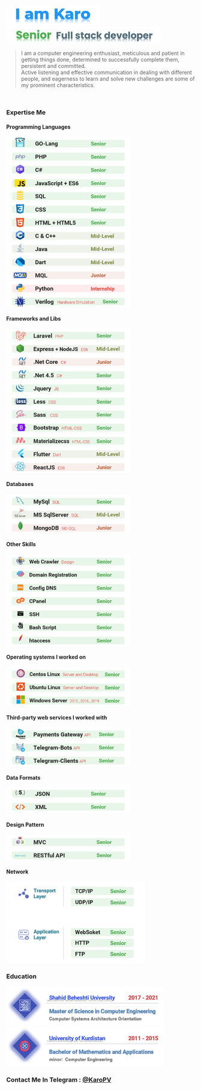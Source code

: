 <picture><img src="images/iamkaro.png" alt="iamkaro"></picture> <br> 
&nbsp;<picture><img src="images/Full stack.png" alt="Karo"></picture> <br> 


> I am a computer engineering enthusiast, meticulous and patient
in getting things done, determined to successfully complete them,
persistent and committed. <br>
> Active listening and effective communication in dealing with different people, and eagerness to
learn and solve new challenges are some of my prominent characteristics.

<br> 

### Expertise Me

#### Programming Languages

<picture><img height="32" src="images/Languages/go.png" alt="GO-Lang">
</picture> <picture><img height="32" src="images/Languages/php.png" alt="PHP">
</picture> <picture><img height="32" src="images/Languages/cs.png" alt="CSharp">
</picture> <picture><img height="32" src="images/Languages/js.png" alt="JS">
</picture> <picture><img height="32" src="images/Languages/sql.png" alt="SQL">
</picture> <picture><img height="32" src="images/Languages/css.png" alt="CSS">
</picture> <picture><img height="32" src="images/Languages/html.png" alt="HTML">
</picture> <picture><img height="32" src="images/Languages/cpp.png" alt="C++">
</picture> <picture><img height="32" src="images/Languages/java.png" alt="Java">
</picture> <picture><img height="32" src="images/Languages/dart.png" alt="Dart">
</picture> <picture><img height="32" src="images/Languages/mql.png" alt="MQL">
</picture> <picture><img height="32" src="images/Languages/python.png" alt="Python">
</picture> <picture><img height="32" src="images/Languages/Verilog.png" alt="Verilog"></picture>


#### Frameworks and Libs 

<picture><img height="32" src="images/Frameworks/Laravel.png" alt="Laravel">
</picture> <picture><img height="32" src="images/Frameworks/NodeJS.png" alt="NodeJS">
</picture> <picture><img height="32" src="images/Frameworks/Net-Core.png" alt=".Net Core">
</picture> <picture><img height="32" src="images/Frameworks/Net 4.5.png" alt=".Net 4.5">
</picture> <picture><img height="32" src="images/Frameworks/Jquery.png" alt="Jquery">
</picture> <picture><img height="32" src="images/Frameworks/Less.png" alt="Less">
</picture> <picture><img height="32" src="images/Frameworks/Sass.png" alt="Sass">
</picture> <picture><img height="32" src="images/Frameworks/Bootstrap.png" alt="Bootstrap">
</picture> <picture><img height="32" src="images/Frameworks/Materializecss.png" alt="Materialize Css">
</picture> <picture><img height="32" src="images/Frameworks/Flutter.png" alt="Flutter">
</picture> <picture><img height="32" src="images/Frameworks/ReactJS.png" alt="ReactJS"></picture>


#### Databases 

<picture><img height="32" src="images/Databases/MySql.png" alt="MySql">
</picture> <picture><img height="32" src="images/Databases/SqlServer.png" alt="MS SqlServer">
</picture> <picture><img height="32" src="images/Databases/MongoDB.png" alt="MongoDB"></picture>


#### Other Skills 

<picture><img height="32" src="images/Other Skills/Web Crawler.png" alt="Web Crawler">
</picture> <picture><img height="32" src="images/Other Skills/Domain.png" alt="Domain">
</picture> <picture><img height="32" src="images/Other Skills/DNS.png" alt="DNS">
</picture> <picture><img height="32" src="images/Other Skills/CPanel.png" alt="CPanel">
</picture> <picture><img height="32" src="images/Other Skills/SSH.png" alt="SSH">
</picture> <picture><img height="32" src="images/Other Skills/Bash.png" alt="Bash">
</picture> <picture><img height="32" src="images/Other Skills/htaccess.png" alt="htaccess"></picture>


#### Operating systems I worked on 

<picture><img height="32" src="images/Operating Systems/Centos.png" alt="Centos Server">
</picture> <picture><img height="32" src="images/Operating Systems/Ubuntu.png" alt="Ubuntu Server">
</picture> <picture><img height="32" src="images/Operating Systems/Windows.png" alt="Windows Server"></picture>


#### Third-party web services I worked with 

<picture><img height="32" src="images/Third-party web services/Payments Gateway.png" alt="Payments Gateway">
</picture> <picture><img height="32" src="images/Third-party web services/Telegram-Bots.png" alt="Telegram Bots">
</picture> <picture><img height="32" src="images/Third-party web services/Telegram-Clients.png" alt="Telegram Clients"></picture>


#### Data Formats 

<picture><img height="32" src="images/Data Formats/JSON.png" alt="JSON">
</picture> <picture><img height="32" src="images/Data Formats/XML.png" alt="XML"></picture>


#### Design Pattern

<picture><img height="32" src="images/Design Pattern/MVC.png" alt="MVC">
</picture> <picture><img height="32" src="images/Design Pattern/RESTful API.png" alt="RESTful API"></picture>


#### Network 

<picture><img width="370" src="images/Network/Transport Layer.png" alt="Transport Layer TCP UDP ">
</picture> <picture><img width="370" src="images/Network/Application Layer.png" alt="Transport Layer TCP UDP "></picture>



### Education 

<picture><img  src="images/Education/sbu.png" alt="Shahid Beheshti University ">
</picture> <picture><img  src="images/Education/uok.png" alt="University of Kurdistan "></picture>



### Contact Me In Telegram :   [@KaroPV](https://t.me/KaroPV)


